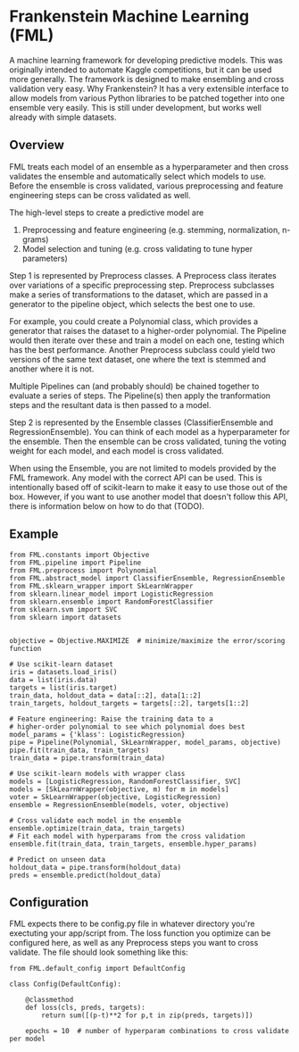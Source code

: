# Frankenstein Machine Learning (FML)

A machine learning framework for developing predictive models. This was originally intended to automate Kaggle competitions, but it can be used more generally. The framework is designed to make ensembling and cross validation very easy. Why Frankenstein? It has a very extensible interface to allow models from various Python libraries to be patched together into one ensemble very easily. This is still under development, but works well already with simple datasets.


## Overview

FML treats each model of an ensemble as a hyperparameter and then cross validates the ensemble and automatically select which models to use. Before the ensemble is cross validated, various preprocessing and feature engineering steps can be cross validated as well.

The high-level steps to create a predictive model are

1. Preprocessing and feature engineering (e.g. stemming, normalization, n-grams)
2. Model selection and tuning (e.g. cross validating to tune hyper parameters)

Step 1 is represented by Preprocess classes. A Preprocess class iterates over variations of a specific preprocessing step. Preprocess subclasses make a series of transformations to the dataset, which are passed in a generator to the pipeline object, which selects the best one to use.

For example, you could create a Polynomial class, which provides a generator that raises the dataset to a higher-order polynomial. The Pipeline would then iterate over these and train a model on each one, testing which has the best performance. Another Preprocess subclass could yield two versions of the same text dataset, one where the text is stemmed and another where it is not.

Multiple Pipelines can (and probably should) be chained together to evaluate a series of steps. The Pipeline(s) then apply the tranformation steps and the resultant data is then passed to a model.

Step 2 is represented by the Ensemble classes (ClassifierEnsemble and RegressionEnsemble). You can think of each model as a hyperparameter for the ensemble. Then the ensemble can be cross validated, tuning the voting weight for each model, and each model is cross validated.

When using the Ensemble, you are not limited to models provided by the FML framework. Any model with the correct API can be used. This is intentionally based off of scikit-learn to make it easy to use those out of the box. However, if you want to use another model that doesn't follow this API, there is information below on how to do that (TODO).


## Example

```
from FML.constants import Objective
from FML.pipeline import Pipeline
from FML.preprocess import Polynomial
from FML.abstract_model import ClassifierEnsemble, RegressionEnsemble
from FML.sklearn_wrapper import SkLearnWrapper
from sklearn.linear_model import LogisticRegression
from sklearn.ensemble import RandomForestClassifier
from sklearn.svm import SVC
from sklearn import datasets


objective = Objective.MAXIMIZE  # minimize/maximize the error/scoring function

# Use scikit-learn dataset
iris = datasets.load_iris()
data = list(iris.data)
targets = list(iris.target)
train_data, holdout_data = data[::2], data[1::2]
train_targets, holdout_targets = targets[::2], targets[1::2]

# Feature engineering: Raise the training data to a
# higher-order polynomial to see which polynomial does best
model_params = {'klass': LogisticRegression}
pipe = Pipeline(Polynomial, SkLearnWrapper, model_params, objective)
pipe.fit(train_data, train_targets)
train_data = pipe.transform(train_data)

# Use scikit-learn models with wrapper class
models = [LogisticRegression, RandomForestClassifier, SVC]
models = [SkLearnWrapper(objective, m) for m in models]
voter = SkLearnWrapper(objective, LogisticRegression)
ensemble = RegressionEnsemble(models, voter, objective)

# Cross validate each model in the ensemble
ensemble.optimize(train_data, train_targets)
# Fit each model with hyperparams from the cross validation
ensemble.fit(train_data, train_targets, ensemble.hyper_params)

# Predict on unseen data
holdout_data = pipe.transform(holdout_data)
preds = ensemble.predict(holdout_data)
```


## Configuration

FML expects there to be config.py file in whatever directory you're exectuting your app/script from. The loss function you optimize can be configured here, as well as any Preprocess steps you want to cross validate. The file should look something like this:

```
from FML.default_config import DefaultConfig

class Config(DefaultConfig):

    @classmethod
    def loss(cls, preds, targets):
        return sum([(p-t)**2 for p,t in zip(preds, targets)])

    epochs = 10  # number of hyperparam combinations to cross validate per model
```
